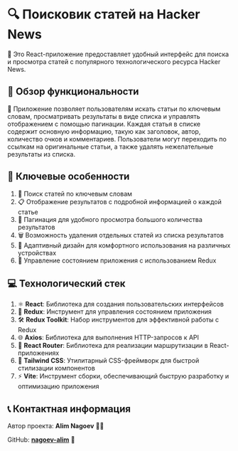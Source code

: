 # 🔍 Поисковик статей на Hacker News

📰 Это React-приложение предоставляет удобный интерфейс для поиска и просмотра статей с популярного технологического ресурса Hacker News.

## 🌟 Обзор функциональности

🚀 Приложение позволяет пользователям искать статьи по ключевым словам, просматривать результаты в виде списка и управлять отображением с помощью пагинации. Каждая статья в списке содержит основную информацию, такую как заголовок, автор, количество очков и комментариев. Пользователи могут переходить по ссылкам на оригинальные статьи, а также удалять нежелательные результаты из списка.

## 🎯 Ключевые особенности

1. 🔎 Поиск статей по ключевым словам
2. 📋 Отображение результатов с подробной информацией о каждой статье
3. 📄 Пагинация для удобного просмотра большого количества результатов
4. 🗑️ Возможность удаления отдельных статей из списка результатов
5. 📱 Адаптивный дизайн для комфортного использования на различных устройствах
6. 🔄 Управление состоянием приложения с использованием Redux

## 💻 Технологический стек

1. ⚛️ **React**: Библиотека для создания пользовательских интерфейсов
2. 🔄 **Redux**: Инструмент для управления состоянием приложения
3. 🛠️ **Redux Toolkit**: Набор инструментов для эффективной работы с Redux
4. 🌐 **Axios**: Библиотека для выполнения HTTP-запросов к API
5. 🚦 **React Router**: Библиотека для реализации маршрутизации в React-приложениях
6. 🎨 **Tailwind CSS**: Утилитарный CSS-фреймворк для быстрой стилизации компонентов
7. ⚡ **Vite**: Инструмент сборки, обеспечивающий быструю разработку и оптимизацию приложения

## 📞 Контактная информация

Автор проекта: **Alim Nagoev** 👨‍💻

GitHub: **[nagoev-alim](https://github.com/nagoev-alim)** 🐙
